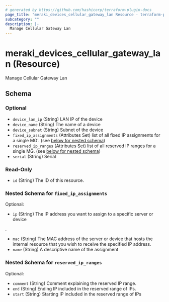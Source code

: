 ```yaml
---
# generated by https://github.com/hashicorp/terraform-plugin-docs
page_title: "meraki_devices_cellular_gateway_lan Resource - terraform-provider-meraki"
subcategory: ""
description: |-
  Manage Cellular Gateway Lan
---
```


# meraki_devices_cellular_gateway_lan (Resource)

Manage Cellular Gateway Lan



<!-- schema generated by tfplugindocs -->
## Schema

### Optional

- `device_lan_ip` (String) LAN IP of the device
- `device_name` (String) The name of a device
- `device_subnet` (String) Subnet of the device
- `fixed_ip_assignments` (Attributes Set) list of all fixed IP assignments for a single MG'. (see [below for nested schema](#nestedatt--fixed_ip_assignments))
- `reserved_ip_ranges` (Attributes Set) list of all reserved IP ranges for a single MG. (see [below for nested schema](#nestedatt--reserved_ip_ranges))
- `serial` (String) Serial

### Read-Only

- `id` (String) The ID of this resource.

<a id="nestedatt--fixed_ip_assignments"></a>
### Nested Schema for `fixed_ip_assignments`

Optional:

- `ip` (String) The IP address you want to assign to a specific server or device

.
- `mac` (String) The MAC address of the server or device that hosts the internal resource that you wish to receive the specified IP address.
- `name` (String) A descriptive name of the assignment


<a id="nestedatt--reserved_ip_ranges"></a>
### Nested Schema for `reserved_ip_ranges`

Optional:

- `comment` (String) Comment explaining the reserved IP range.
- `end` (String) Ending IP included in the reserved range of IPs.
- `start` (String) Starting IP included in the reserved range of IPs
